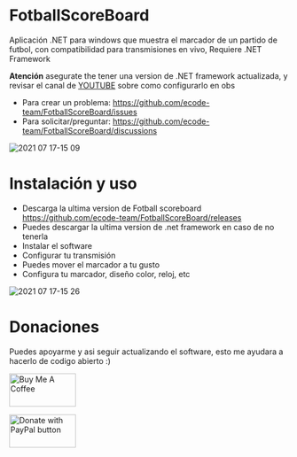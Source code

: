 # FotballScoreBoard
Aplicación .NET para windows que muestra el marcador de un partido de futbol, con compatibilidad para transmisiones en vivo, Requiere .NET Framework

**Atención** asegurate the tener una version de .NET framework actualizada, y revisar el canal de [YOUTUBE](https://www.youtube.com/channel/UCPeqH2OvCx4zOUh-Towxc-Q) sobre como configurarlo en obs

 - Para crear un problema: https://github.com/ecode-team/FotballScoreBoard/issues
 - Para solicitar/preguntar: https://github.com/ecode-team/FotballScoreBoard/discussions

![2021 07 17-15 09](https://user-images.githubusercontent.com/17792863/126048363-123bd3ff-597a-447d-8b7c-0d97ced504f5.png)

# Instalación y uso

- Descarga la ultima version de Fotball scoreboard https://github.com/ecode-team/FotballScoreBoard/releases
- Puedes descargar la ultima version de .net framework en caso de no tenerla
- Instalar el software
- Configurar tu transmisión
- Puedes mover el marcador a tu gusto
- Configura tu marcador, diseño color, reloj, etc 

![2021 07 17-15 26](https://user-images.githubusercontent.com/17792863/126048655-4653afb7-50a3-42be-91fb-641ee1b51ba4.png)

# Donaciones
Puedes apoyarme y asi seguir actualizando el software, esto me ayudara a hacerlo de codigo abierto :)

<a href="https://www.buymeacoffee.com/Soygaro" target="_blank"><img src="https://cdn.buymeacoffee.com/buttons/v2/default-yellow.png" alt="Buy Me A Coffee" style="height: 60px !important;width: 120px !important;" ></a>

<a href="https://www.paypal.com/donate?hosted_button_id=5E495PH8XL686" target="_blank"><img src="https://www.paypalobjects.com/en_US/i/btn/btn_donate_LG.gif" alt="Donate with PayPal button" style="height: 60px !important;width: 120px !important;" ></a>
